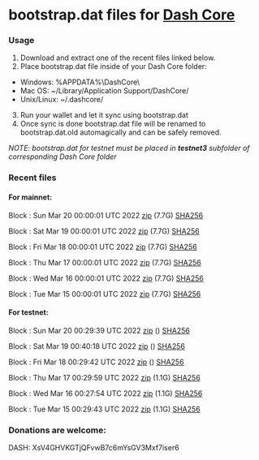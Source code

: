 # bootstrap.dat files for [Dash Core](https://github.com/dashpay/dash)

### Usage

1. Download and extract one of the recent files linked below.
2. Place bootstrap.dat file inside of your Dash Core folder:
 - Windows: %APPDATA%\DashCore\
 - Mac OS: ~/Library/Application Support/DashCore/
 - Unix/Linux: ~/.dashcore/
3. Run your wallet and let it sync using bootstrap.dat
4. Once sync is done bootstrap.dat file will be renamed to bootstrap.dat.old automagically and can be safely removed.

_NOTE: bootstrap.dat for testnet must be placed in **testnet3** subfolder of corresponding Dash Core folder_

### Recent files

#### For mainnet:

Block [](https://insight.dash.org/insight/block/): Sun Mar 20 00:00:01 UTC 2022 [zip](https://dash-bootstrap.ams3.digitaloceanspaces.com/mainnet/2022-03-20/bootstrap.dat.zip) (7.7G) [SHA256](https://dash-bootstrap.ams3.digitaloceanspaces.com/mainnet/2022-03-20/sha256.txt)

Block [](https://insight.dash.org/insight/block/): Sat Mar 19 00:00:01 UTC 2022 [zip](https://dash-bootstrap.ams3.digitaloceanspaces.com/mainnet/2022-03-19/bootstrap.dat.zip) (7.7G) [SHA256](https://dash-bootstrap.ams3.digitaloceanspaces.com/mainnet/2022-03-19/sha256.txt)

Block [](https://insight.dash.org/insight/block/): Fri Mar 18 00:00:01 UTC 2022 [zip](https://dash-bootstrap.ams3.digitaloceanspaces.com/mainnet/2022-03-18/bootstrap.dat.zip) (7.7G) [SHA256](https://dash-bootstrap.ams3.digitaloceanspaces.com/mainnet/2022-03-18/sha256.txt)

Block [](https://insight.dash.org/insight/block/): Thu Mar 17 00:00:01 UTC 2022 [zip](https://dash-bootstrap.ams3.digitaloceanspaces.com/mainnet/2022-03-17/bootstrap.dat.zip) (7.7G) [SHA256](https://dash-bootstrap.ams3.digitaloceanspaces.com/mainnet/2022-03-17/sha256.txt)

Block [](https://insight.dash.org/insight/block/): Wed Mar 16 00:00:01 UTC 2022 [zip](https://dash-bootstrap.ams3.digitaloceanspaces.com/mainnet/2022-03-16/bootstrap.dat.zip) (7.7G) [SHA256](https://dash-bootstrap.ams3.digitaloceanspaces.com/mainnet/2022-03-16/sha256.txt)

Block [](https://insight.dash.org/insight/block/): Tue Mar 15 00:00:01 UTC 2022 [zip](https://dash-bootstrap.ams3.digitaloceanspaces.com/mainnet/2022-03-15/bootstrap.dat.zip) (7.7G) [SHA256](https://dash-bootstrap.ams3.digitaloceanspaces.com/mainnet/2022-03-15/sha256.txt)


#### For testnet:

Block [](https://testnet-insight.dashevo.org/insight/block/): Sun Mar 20 00:29:39 UTC 2022 [zip](https://dash-bootstrap.ams3.digitaloceanspaces.com/testnet/2022-03-20/bootstrap.dat.zip) () [SHA256](https://dash-bootstrap.ams3.digitaloceanspaces.com/testnet/2022-03-20/sha256.txt)

Block [](https://testnet-insight.dashevo.org/insight/block/): Sat Mar 19 00:40:18 UTC 2022 [zip](https://dash-bootstrap.ams3.digitaloceanspaces.com/testnet/2022-03-19/bootstrap.dat.zip) () [SHA256](https://dash-bootstrap.ams3.digitaloceanspaces.com/testnet/2022-03-19/sha256.txt)

Block [](https://testnet-insight.dashevo.org/insight/block/): Fri Mar 18 00:29:42 UTC 2022 [zip](https://dash-bootstrap.ams3.digitaloceanspaces.com/testnet/2022-03-18/bootstrap.dat.zip) () [SHA256](https://dash-bootstrap.ams3.digitaloceanspaces.com/testnet/2022-03-18/sha256.txt)

Block [](https://testnet-insight.dashevo.org/insight/block/): Thu Mar 17 00:29:59 UTC 2022 [zip](https://dash-bootstrap.ams3.digitaloceanspaces.com/testnet/2022-03-17/bootstrap.dat.zip) (1.1G) [SHA256](https://dash-bootstrap.ams3.digitaloceanspaces.com/testnet/2022-03-17/sha256.txt)

Block [](https://testnet-insight.dashevo.org/insight/block/): Wed Mar 16 00:27:54 UTC 2022 [zip](https://dash-bootstrap.ams3.digitaloceanspaces.com/testnet/2022-03-16/bootstrap.dat.zip) (1.1G) [SHA256](https://dash-bootstrap.ams3.digitaloceanspaces.com/testnet/2022-03-16/sha256.txt)

Block [](https://testnet-insight.dashevo.org/insight/block/): Tue Mar 15 00:29:43 UTC 2022 [zip](https://dash-bootstrap.ams3.digitaloceanspaces.com/testnet/2022-03-15/bootstrap.dat.zip) (1.1G) [SHA256](https://dash-bootstrap.ams3.digitaloceanspaces.com/testnet/2022-03-15/sha256.txt)


### Donations are welcome:

DASH: XsV4GHVKGTjQFvwB7c6mYsGV3Mxf7iser6
